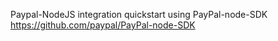 Paypal-NodeJS integration quickstart using PayPal-node-SDK
https://github.com/paypal/PayPal-node-SDK

